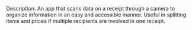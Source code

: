 Description: An app that scans data on a receipt through a camera to organize information in an easy and accessible manner. Useful in splitting items and prices if multiple recipients are involved in one receipt.
